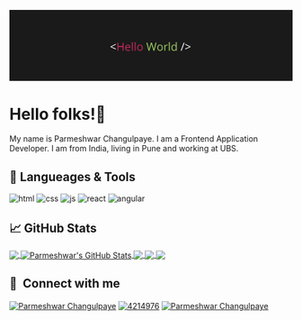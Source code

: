 

<!--
**changulpaye/changulpaye** is a ✨ _special_ ✨ repository because its `README.md` (this file) appears on your GitHub profile.

Here are some ideas to get you started:

- 🔭 I’m currently working on ...
- 🌱 I’m currently learning ...
- 👯 I’m looking to collaborate on ...
- 🤔 I’m looking for help with ...
- 💬 Ask me about ...
- 📫 How to reach me: ...
- 😄 Pronouns: ...
- ⚡ Fun fact: ...
-->
![Header](https://github.com/changulpaye/changulpaye/blob/main/banner.png)

# Hello folks!👋

My name is Parmeshwar Changulpaye. I am a Frontend Application Developer. I am from India, living in Pune and working at UBS.

## 🔧 Langueages & Tools
<p align='left'>
  <img src="https://upload.wikimedia.org/wikipedia/commons/thumb/6/61/HTML5_logo_and_wordmark.svg/2048px-HTML5_logo_and_wordmark.svg.png" alt="html" width="40" height="40">
  <img src='https://upload.wikimedia.org/wikipedia/commons/thumb/d/d5/CSS3_logo_and_wordmark.svg/1200px-CSS3_logo_and_wordmark.svg.png' alt="css" width="40" height="40">
  <img src='https://upload.wikimedia.org/wikipedia/commons/6/6a/JavaScript-logo.png' height='30' width='auto' alt="js">
   <img src="https://upload.wikimedia.org/wikipedia/commons/thumb/a/a7/React-icon.svg/1280px-React-icon.svg.png" alt="react" width="auto" height="40"/>
   <img src="https://angular.io/assets/images/logos/angular/angular.svg" alt="angular" width="40" height="40"/>
</p>


## &#x1f4c8; GitHub Stats
<a href="https://github.com/changulpaye/changulpaye">
  <img align="center" src="https://github-readme-stats.vercel.app/api/top-langs/?username=changulpaye&title_color=ffffff&text_color=c9cacc&icon_color=2bbc8a&bg_color=1d1f21&langs_count=3" />
</a>
<a href="https://github.com/changulpaye/changulpaye">
  <img align="center" src="https://github-readme-stats.vercel.app/api?username=changulpaye&show_icons=true&line_height=27&count_private=true&title_color=ffffff&text_color=c9cacc&icon_color=2bbc8a&bg_color=1d1f21" alt="Parmeshwar's GitHub Stats" />
</a>
<a href="https://github.com/changulpaye/changulpaye">
   <img align="center" src="https://github-readme-stats.vercel.app/api/pin/?username=changulpaye&repo=todo-list-react-redux&title_color=ffffff&text_color=c9cacc&icon_color=2bbc8a&bg_color=1d1f21" />
</a>
<a href="https://github.com/changulpaye/changulpaye">
   <img align="center" src="https://github-readme-stats.vercel.app/api/pin/?username=changulpaye&repo=COVID-19-Information&title_color=ffffff&text_color=c9cacc&icon_color=2bbc8a&bg_color=1d1f21" />
</a>
<a href="https://github.com/changulpaye/changulpaye">
   <img align="center" src="https://github-readme-stats.vercel.app/api/pin/?username=changulpaye&repo=react-formik-demo&title_color=ffffff&text_color=c9cacc&icon_color=2bbc8a&bg_color=1d1f21" />
</a>

## 🔗 &nbsp;**Connect with me**
<p align="left">
<a href="https://www.linkedin.com/in/paramchangulpaye" target="blank"><img align="center" src="https://raw.githubusercontent.com/rahuldkjain/github-profile-readme-generator/master/src/images/icons/Social/linked-in-alt.svg" alt="Parmeshwar Changulpaye" height="30" width="40" /></a>
<a href="https://stackoverflow.com/users/2118360" target="blank"><img align="center" src="https://raw.githubusercontent.com/rahuldkjain/github-profile-readme-generator/master/src/images/icons/Social/stack-overflow.svg" alt="4214976" height="30" width="40" /></a>
<a href="https://www.instagram.com/theparameshwar/" target="blank"><img align="center" src="https://raw.githubusercontent.com/rahuldkjain/github-profile-readme-generator/master/src/images/icons/Social/instagram.svg" alt="Parmeshwar Changulpaye" height="30" width="40" /></a>



[1.1]: https://i.imgur.com/Vahbdkj.png (linkedin icon)
